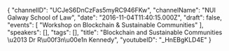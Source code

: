 {
    "channelID": "UCJeS6DnCzFas5myRC946FKw",
    "channelName": "NUI Galway School of Law",
    "date": "2016-11-04T11:40:15.000Z",
    "draft": false,
    "events": [
        "Workshop on Blockchain & Sustainable Communities"
    ],
    "speakers": [],
    "tags": [],
    "title": "Blockchain and Sustainable Communities \u2013 Dr R\u00f3n\u00e1n Kennedy",
    "youtubeID": "_HnEBgKLD4E"
}